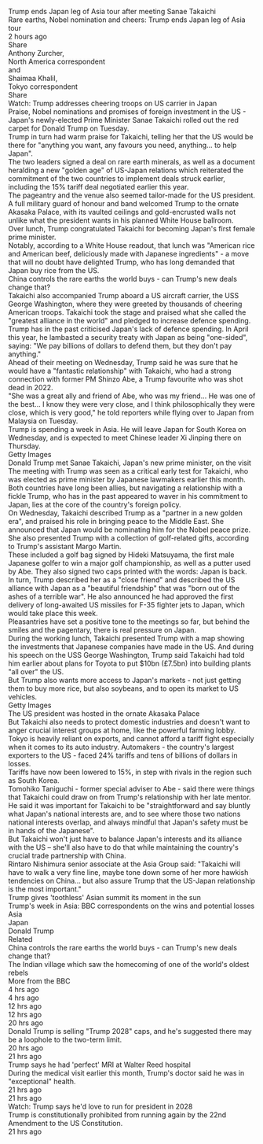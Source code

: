 Trump ends Japan leg of Asia tour after meeting Sanae Takaichi  
Rare earths, Nobel nomination and cheers: Trump ends Japan leg of Asia tour  
2 hours ago  
Share  
Anthony Zurcher,  
North America correspondent  
and  
Shaimaa Khalil,  
Tokyo correspondent  
Share  
Watch: Trump addresses cheering troops on US carrier in Japan  
Praise, Nobel nominations and promises of foreign investment in the US - Japan's newly-elected Prime Minister Sanae Takaichi rolled out the red carpet for Donald Trump on Tuesday.  
Trump in turn had warm praise for Takaichi, telling her that the US would be there for "anything you want, any favours you need, anything… to help Japan".  
The two leaders signed a deal on rare earth minerals, as well as a document heralding a new "golden age" of US-Japan relations which reiterated the commitment of the two countries to implement deals struck earlier, including the 15% tariff deal negotiated earlier this year.  
The pageantry and the venue also seemed tailor-made for the US president.  
A full military guard of honour and band welcomed Trump to the ornate Akasaka Palace, with its vaulted ceilings and gold-encrusted walls not unlike what the president wants in his planned White House ballroom.  
Over lunch, Trump congratulated Takaichi for becoming Japan's first female prime minister.  
Notably, according to a White House readout, that lunch was "American rice and American beef, deliciously made with Japanese ingredients" - a move that will no doubt have delighted Trump, who has long demanded that Japan buy rice from the US.  
China controls the rare earths the world buys - can Trump's new deals change that?  
Takaichi also accompanied Trump aboard a US aircraft carrier, the USS George Washington, where they were greeted by thousands of cheering American troops. Takaichi took the stage and praised what she called the "greatest alliance in the world" and pledged to increase defence spending.  
Trump has in the past criticised Japan's lack of defence spending. In April this year, he lambasted a security treaty with Japan as being "one-sided", saying: "We pay billions of dollars to defend them, but they don't pay anything."  
Ahead of their meeting on Wednesday, Trump said he was sure that he would have a "fantastic relationship" with Takaichi, who had a strong connection with former PM Shinzo Abe, a Trump favourite who was shot dead in 2022.  
"She was a great ally and friend of Abe, who was my friend… He was one of the best… I know they were very close, and I think philosophically they were close, which is very good," he told reporters while flying over to Japan from Malaysia on Tuesday.  
Trump is spending a week in Asia. He will leave Japan for South Korea on Wednesday, and is expected to meet Chinese leader Xi Jinping there on Thursday.  
Getty Images  
Donald Trump met Sanae Takaichi, Japan's new prime minister, on the visit  
The meeting with Trump was seen as a critical early test for Takaichi, who was elected as prime minister by Japanese lawmakers earlier this month.  
Both countries have long been allies, but navigating a relationship with a fickle Trump, who has in the past appeared to waver in his commitment to Japan, lies at the core of the country's foreign policy.  
On Wednesday, Takaichi described Trump as a "partner in a new golden era", and praised his role in bringing peace to the Middle East. She announced that Japan would be nominating him for the Nobel peace prize.  
She also presented Trump with a collection of golf-related gifts, according to Trump's assistant Margo Martin.  
These included a golf bag signed by Hideki Matsuyama, the first male Japanese golfer to win a major golf championship, as well as a putter used by Abe. They also signed two caps printed with the words: Japan is back.  
In turn, Trump described her as a "close friend" and described the US alliance with Japan as a "beautiful friendship" that was "born out of the ashes of a terrible war". He also announced he had approved the first delivery of long-awaited US missiles for F-35 fighter jets to Japan, which would take place this week.  
Pleasantries have set a positive tone to the meetings so far, but behind the smiles and the pagentary, there is real pressure on Japan.  
During the working lunch, Takaichi presented Trump with a map showing the investments that Japanese companies have made in the US. And during his speech on the USS George Washington, Trump said Takaichi had told him earlier about plans for Toyota to put $10bn (£7.5bn) into building plants "all over" the US.  
But Trump also wants more access to Japan's markets - not just getting them to buy more rice, but also soybeans, and to open its market to US vehicles.  
Getty Images  
The US president was hosted in the ornate Akasaka Palace  
But Takaichi also needs to protect domestic industries and doesn't want to anger crucial interest groups at home, like the powerful farming lobby.  
Tokyo is heavily reliant on exports, and cannot afford a tariff fight especially when it comes to its auto industry. Automakers - the country's largest exporters to the US - faced 24% tariffs and tens of billions of dollars in losses.  
Tariffs have now been lowered to 15%, in step with rivals in the region such as South Korea.  
Tomohiko Taniguchi - former special adviser to Abe - said there were things that Takaichi could draw on from Trump's relationship with her late mentor. He said it was important for Takaichi to be "straightforward and say bluntly what Japan's national interests are, and to see where those two nations national interests overlap, and always mindful that Japan's safety must be in hands of the Japanese".  
But Takaichi won't just have to balance Japan's interests and its alliance with the US – she'll also have to do that while maintaining the country's crucial trade partnership with China.  
Rintaro Nishimura senior associate at the Asia Group said: "Takaichi will have to walk a very fine line, maybe tone down some of her more hawkish tendencies on China... but also assure Trump that the US-Japan relationship is the most important."  
Trump gives 'toothless' Asian summit its moment in the sun  
Trump's week in Asia: BBC correspondents on the wins and potential losses  
Asia  
Japan  
Donald Trump  
Related  
China controls the rare earths the world buys - can Trump's new deals change that?  
The Indian village which saw the homecoming of one of the world's oldest rebels  
More from the BBC  
4 hrs ago  
4 hrs ago  
12 hrs ago  
12 hrs ago  
20 hrs ago  
Donald Trump is selling "Trump 2028" caps, and he's suggested there may be a loophole to the two-term limit.  
20 hrs ago  
21 hrs ago  
Trump says he had 'perfect' MRI at Walter Reed hospital  
During the medical visit earlier this month, Trump's doctor said he was in "exceptional" health.  
21 hrs ago  
21 hrs ago  
Watch: Trump says he'd love to run for president in 2028  
Trump is constitutionally prohibited from running again by the 22nd Amendment to the US Constitution.  
21 hrs ago